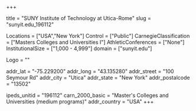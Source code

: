 
+++

title = "SUNY Institute of Technology at Utica-Rome"
slug = "sunyit.edu_196112"

Locations = ["USA","New York"]
Control = ["Public"]
CarnegieClassification = ["Masters Colleges and Universities I"]
AthleticConferences = ["None"]
InstitutionalSize = ["1,000 - 4,999"]
domain = ["sunyit.edu"]

Logo = ""

addr_lat = "-75.229200"
addr_long = "43.135280"
addr_street = "100 Seymour Rd"
addr_city = "Utica"
addr_state = "New York"
addr_postalcode = "13502"

ipeds_unitid = "196112"
carn_2000_basic = "Master's Colleges and Universities (medium programs)"
addr_country = "USA"
+++
    
